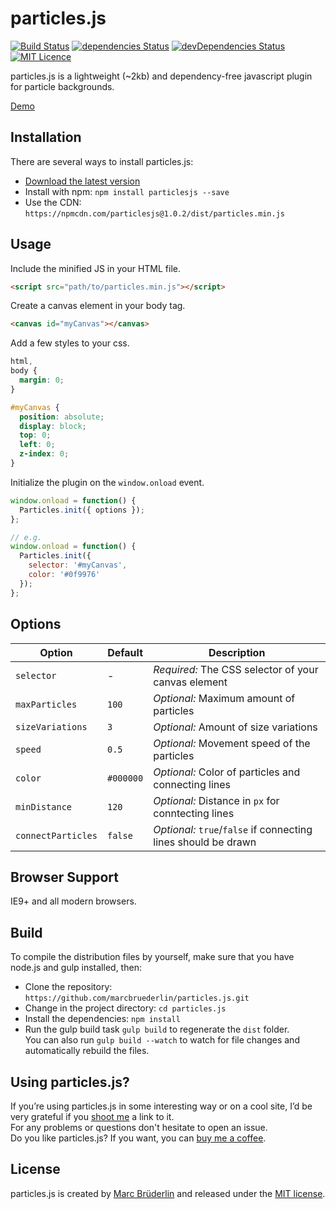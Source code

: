 # particles.js

[![Build Status](https://travis-ci.org/marcbruederlin/particles.js.svg?branch=master)](https://travis-ci.org/marcbruederlin/particles.js) [![dependencies Status](https://david-dm.org/marcbruederlin/particles.js/status.svg)](https://david-dm.org/marcbruederlin/particles.js) [![devDependencies Status](https://david-dm.org/marcbruederlin/particles.js/dev-status.svg)](https://david-dm.org/marcbruederlin/particles.js?type=dev) [![MIT Licence](https://badges.frapsoft.com/os/mit/mit.svg?v=103)](https://opensource.org/licenses/mit-license.php)   

particles.js is a lightweight (~2kb) and dependency-free javascript plugin for particle backgrounds.

[Demo](https://marcbruederlin.github.io/particles.js/)

## Installation
There are several ways to install particles.js:
- [Download the latest version](https://github.com/marcbruederlin/particles.js/archive/master.zip)
- Install with npm: `npm install particlesjs --save`
- Use the CDN: `https://npmcdn.com/particlesjs@1.0.2/dist/particles.min.js`

## Usage
Include the minified JS in your HTML file.
```html
<script src="path/to/particles.min.js"></script>
```

Create a canvas element in your body tag.
```html
<canvas id="myCanvas"></canvas>
```

Add a few styles to your css.
```css
html,
body {
  margin: 0;
}

#myCanvas {
  position: absolute;
  display: block;
  top: 0;
  left: 0;
  z-index: 0;
}
```

Initialize the plugin on the `window.onload` event.
```js
window.onload = function() {
  Particles.init({ options });
};

// e.g.
window.onload = function() {
  Particles.init({
    selector: '#myCanvas',
    color: '#0f9976'
  });
};
```

## Options
Option | Default | Description
------ | ------------- | -----------
`selector` | - | *Required:* The CSS selector of your canvas element
`maxParticles` | `100` | *Optional:* Maximum amount of particles
`sizeVariations` | `3` | *Optional:* Amount of size variations
`speed` | `0.5` | *Optional:* Movement speed of the particles
`color` | `#000000` | *Optional:* Color of particles and connecting lines
`minDistance` | `120` | *Optional:* Distance in `px` for conntecting lines
`connectParticles` | `false` | *Optional:* `true`/`false` if connecting lines should be drawn


## Browser Support
IE9+ and all modern browsers.

## Build
To compile the distribution files by yourself, make sure that you have node.js and gulp installed, then:
- Clone the repository: `https://github.com/marcbruederlin/particles.js.git`
- Change in the project directory: `cd particles.js`
- Install the dependencies: `npm install`
- Run the gulp build task `gulp build` to regenerate the `dist` folder. <br/> You can also run `gulp build --watch` to watch for file changes and automatically rebuild the files.

## Using particles.js?
If you’re using particles.js in some interesting way or on a cool site, I’d be very grateful if you <a href="mailto:hello@marcbruederlin.com?subject=Hey, I'm using particles.js">shoot me</a> a link to it.<br />
For any problems or questions don't hesitate to open an issue.<br />
Do you like particles.js? If you want, you can [buy me a coffee](https://www.paypal.me/marcbruederlin).

## License
particles.js is created by [Marc Brüderlin](https://marcbruederlin.com) and released 
under the [MIT license](https://github.com/marcbruederlin/particles.js/blob/master/LICENSE).